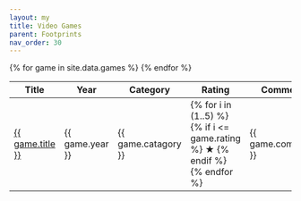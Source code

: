 ```yaml
---
layout: my
title: Video Games
parent: Footprints
nav_order: 30
---
```

<script src="/assets/js/sortable.js"></script>
<link rel="stylesheet" href="{{ "/assets/css/sortable.css" | relative_url }}"/>

<!--- Ref: https://github.com/tofsjonas/sortable -->
<!--- Ref: https://github.com/Shopify/liquid/wiki/Liquid-for-Designers -->
<table class="sortable">
<thead>
  <tr>
    <th>Title</th>
    <th>Year</th>
    <th>Category</th>
    <th>Rating</th>
    <th>Comment</th>
    <th>Play Year</th>
  </tr>
</thead>
<tbody>
{% for game in site.data.games %}
  <tr>
    <td><a href="{{ game.link }}" class="solid-link" >{{ game.title }}</a></td>
    <td>{{ game.year }}</td>
    <td>{{ game.catagory }}</td>
    <td>
      {% for i in (1..5) %}
        {% if i <= game.rating %}
          &#9733;
        {% endif %}
      {% endfor %}
    </td>
    <td>{{ game.comment }}</td>
    <td>{{ game.play_year }}</td>
  </tr>
{% endfor %}
</tbody>
</table>
